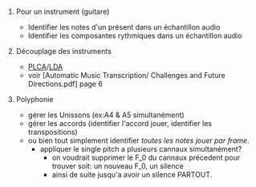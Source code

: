 1. Pour un instrument (guitare)
   - Identifier les notes d'un présent dans un échantillon audio
   - Identifier les composantes rythmiques dans un échantillon audio
2. Découplage des instruments

   - [PLCA](http://web.mit.edu/~punk/Public/AudioExtraction/PLCApage.html)/[LDA](https://en.wikipedia.org/wiki/Linear_discriminant_analysis)
   - voir [Automatic Music Transcription/ Challenges and Future Directions.pdf] page 6

3. Polyphonie
	- gérer les Unissons (ex:A4 & A5 simultanément)
	- gérer les accords (identifier l'accord jouer, identifier les transpositions)
	- ou bien tout simplement identifier _toutes les notes jouer par frame_.
		- appliquer le single pitch a plusieurs cannaux simultanément?
			- on voudrait supprimer le F_0 du cannaux précedent pour trouver soit: un nouveau F_0, un silence
			-  ainsi de suite jusqu'a avoir un silence PARTOUT.
